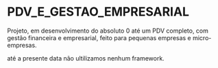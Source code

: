 # PDV_E_GESTAO_EMPRESARIAL


Projeto, em desenvolvimento do absoluto 0 até um PDV completo, com gestão financeira e empresarial, feito para pequenas empresas e micro-empresas.


até a presente data não ultilizamos nenhum framework.
